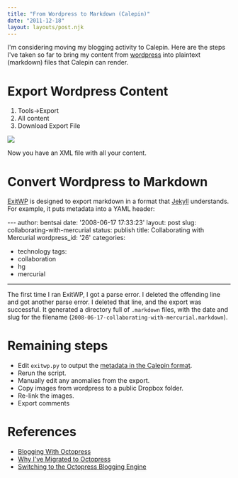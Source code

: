 ```yaml
---
title: "From Wordpress to Markdown (Calepin)"
date: "2011-12-18"
layout: layouts/post.njk
---
```


I'm considering moving my blogging activity to Calepin. Here are the steps I've
taken so far to bring my content from [wordpress](http://bentsai.wordpress.com)
into plaintext (markdown) files that Calepin can render.

# Export Wordpress Content

1. Tools->Export
2. All content
3. Download Export File

![](images/wp-export_001.png)

Now you have an XML file with all your content.

# Convert Wordpress to Markdown

[ExitWP](https://github.com/thomasf/exitwp) is designed to export markdown in a
format that [Jekyll](https://github.com/mojombo/jekyll) understands. For
example, it puts metadata into a YAML header:

\--- author: bentsai date: '2008-06-17 17:33:23' layout: post slug:
collaborating-with-mercurial status: publish title: Collaborating with Mercurial
wordpress_id: '26' categories:

- technology tags:
- collaboration
- hg
- mercurial

---

The first time I ran ExitWP, I got a parse error. I deleted the offending line
and got another parse error. I deleted that line, and the export was successful.
It generated a directory full of `.markdown` files, with the date and slug for
the filename (`2008-06-17-collaborating-with-mercurial.markdown`).

# Remaining steps

- Edit `exitwp.py` to output the
  [metadata in the Calepin format](http://bentsai.calepin.co/calepin-tips.html).
- Rerun the script.
- Manually edit any anomalies from the export.
- Copy images from wordpress to a public Dropbox folder.
- Re-link the images.
- Export comments

# References

- [Blogging With Octopress](http://mattgemmell.com/2011/09/12/blogging-with-octopress/)
- [Why I've Migrated to Octopress](http://felipecypriano.com/2011/09/16/why-ive-migrated-to-octopress/)
- [Switching to the Octopress Blogging Engine](http://blog.pixelingene.com/2011/09/switching-to-the-octopress-blogging-engine/)
